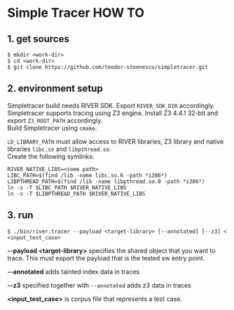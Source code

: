 # Simple Tracer HOW TO

## 1. get sources

```
$ mkdir <work-dir>
$ cd <work-dir>
$ git clone https://github.com/teodor-stoenescu/simpletracer.git
```
## 2. environment setup

Simpletracer build needs RIVER SDK. Export `RIVER_SDK_DIR` accordingly.  
Simpletracer supports tracing using Z3 engine. Install Z3 4.4.1 32-bit
and export `Z3_ROOT_PATH` accordingly.  
Build Simpletracer using `cmake`.

`LD_LIBRARY_PATH` must allow access to RIVER libraries, Z3 library and
native libraries `libc.so` and `libpthread.so`.  
Create the following symlinks:
```
RIVER_NATIVE_LIBS=<some path>
LIBC_PATH=$(find /lib -name libc.so.6 -path *i386*)
LIBPTHREAD_PATH=$(find /lib -name libpthread.so.0 -path *i386*)
ln -s -T $LIBC_PATH $RIVER_NATIVE_LIBS
ln -s -T $LIBPTHREAD_PATH $RIVER_NATIVE_LIBS
```

## 3. run
```
$ ./bin/river.tracer --payload <target-library> [--annotated] [--z3] < <input_test_case>
```
**--payload \<target-library\>** specifies the shared object that you want to trace. This must export the payload that is the tested sw entry point.

**--annotated** adds tainted index data in traces

**--z3** specified together with `--annotated` adds z3 data in traces

**\<input_test_case\>** is corpus file that represents a test case.
